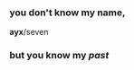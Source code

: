 ### you don't know my **name**,

<b>ayx</b>/seven

### but you know my *past*

<!--
**7valv/7valv** is a ✨ _special_ ✨ repository because its `README.md` (this file) appears on your GitHub profile.-->
